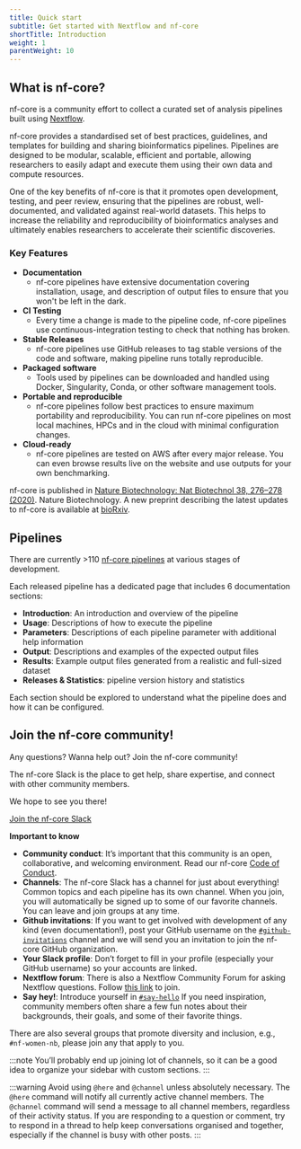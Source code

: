 ```yaml
---
title: Quick start
subtitle: Get started with Nextflow and nf-core
shortTitle: Introduction
weight: 1
parentWeight: 10
---
```


## What is nf-core?

nf-core is a community effort to collect a curated set of analysis pipelines built using [Nextflow](https://www.nextflow.io/docs/latest/index.html).

nf-core provides a standardised set of best practices, guidelines, and templates for building and sharing bioinformatics pipelines. Pipelines are designed to be modular, scalable, efficient and portable, allowing researchers to easily adapt and execute them using their own data and compute resources.

One of the key benefits of nf-core is that it promotes open development, testing, and peer review, ensuring that the pipelines are robust, well-documented, and validated against real-world datasets. This helps to increase the reliability and reproducibility of bioinformatics analyses and ultimately enables researchers to accelerate their scientific discoveries.

### Key Features

- **Documentation**
  - nf-core pipelines have extensive documentation covering installation, usage, and description of output files to ensure that you won't be left in the dark.
- **CI Testing**
  - Every time a change is made to the pipeline code, nf-core pipelines use continuous-integration testing to check that nothing has broken.
- **Stable Releases**
  - nf-core pipelines use GitHub releases to tag stable versions of the code and software, making pipeline runs totally reproducible.
- **Packaged software**
  - Tools used by pipelines can be downloaded and handled using Docker, Singularity, Conda, or other software management tools.
- **Portable and reproducible**
  - nf-core pipelines follow best practices to ensure maximum portability and reproducibility. You can run nf-core pipelines on most local machines, HPCs and in the cloud with minimal configuration changes.
- **Cloud-ready**
  - nf-core pipelines are tested on AWS after every major release. You can even browse results live on the website and use outputs for your own benchmarking.

nf-core is published in [Nature Biotechnology: Nat Biotechnol 38, 276–278 (2020)](https://www.nature.com/articles/s41587-020-0439-x). Nature Biotechnology. A new preprint describing the latest updates to nf-core is available at [bioRxiv](https://www.biorxiv.org/content/10.1101/2024.05.10.592912v1).

## Pipelines

There are currently >110 [nf-core pipelines](https://nf-co.re/pipelines) at various stages of development.

Each released pipeline has a dedicated page that includes 6 documentation sections:

- **Introduction**: An introduction and overview of the pipeline
- **Usage**: Descriptions of how to execute the pipeline
- **Parameters**: Descriptions of each pipeline parameter with additional help information
- **Output**: Descriptions and examples of the expected output files
- **Results**: Example output files generated from a realistic and full-sized dataset
- **Releases & Statistics**: pipeline version history and statistics

Each section should be explored to understand what the pipeline does and how it can be configured.

## Join the nf-core community!

Any questions? Wanna help out? Join the nf-core community!

The nf-core Slack is the place to get help, share expertise, and connect with other community members.

We hope to see you there!

<p>
    <a class="btn btn-success me-2" href="/join/slack"
        ><i class="fab fa-slack"></i> Join the nf-core Slack</a
    >
</p>

**Important to know**

- **Community conduct**: It’s important that this community is an open, collaborative, and welcoming environment. Read our nf-core [Code of Conduct](https://nf-co.re/code_of_conduct).
- **Channels**: The nf-core Slack has a channel for just about everything! Common topics and each pipeline has its own channel. When you join, you will automatically be signed up to some of our favorite channels. You can leave and join groups at any time.
- **Github invitations**: If you want to get involved with development of any kind (even documentation!), post your GitHub username on the [`#github-invitations`](https://nfcore.slack.com/archives/CEB982K2T) channel and we will send you an invitation to join the nf-core GitHub organization.
- **Your Slack profile**: Don’t forget to fill in your profile (especially your GitHub username) so your accounts are linked.
- **Nextflow forum**: There is also a Nextflow Community Forum for asking Nextflow questions. Follow [this link](https://community.seqera.io/) to join.
- **Say hey!**: Introduce yourself in [`#say-hello`](https://nfcore.slack.com/archives/C04F9UNM46M) If you need inspiration, community members often share a few fun notes about their backgrounds, their goals, and some of their favorite things.

There are also several groups that promote diversity and inclusion, e.g., `#nf-women-nb`, please join any that apply to you.

:::note
You’ll probably end up joining lot of channels, so it can be a good idea to organize your sidebar with custom sections.
:::

:::warning
Avoid using `@here` and `@channel` unless absolutely necessary. The `@here` command will notify all currently active channel members. The `@channel` command will send a message to all channel members, regardless of their activity status. If you are responding to a question or comment, try to respond in a thread to help keep conversations organised and together, especially if the channel is busy with other posts.
:::
